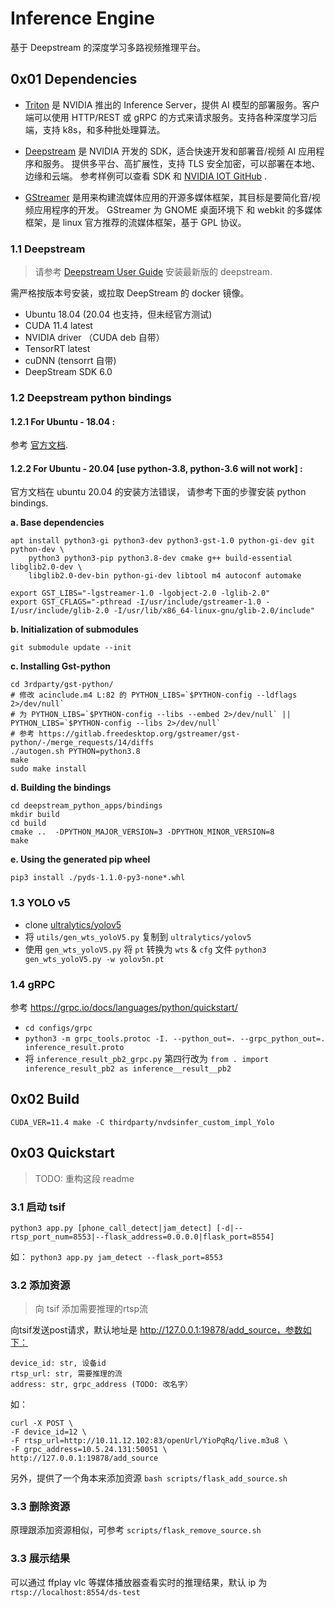 # Inference Engine

基于 Deepstream 的深度学习多路视频推理平台。

## 0x01 Dependencies

* [Triton](https://developer.nvidia.com/nvidia-triton-inference-server) 是 NVIDIA 推出的 Inference Server，提供 AI
  模型的部署服务。客户端可以使用 HTTP/REST 或 gRPC 的方式来请求服务。支持各种深度学习后端，支持 k8s，和多种批处理算法。

* [Deepstream](https://developer.nvidia.com/deepstream-sdk) 是 NVIDIA 开发的 SDK，适合快速开发和部署音/视频 AI 应用程序和服务。 
  提供多平台、高扩展性，支持 TLS 安全加密，可以部署在本地、边缘和云端。 参考样例可以查看 SDK
  和 [NVIDIA IOT GitHub](https://github.com/orgs/NVIDIA-AI-IOT/repositories?q=deepstream) .

* [GStreamer](https://gstreamer.freedesktop.org/) 是用来构建流媒体应用的开源多媒体框架，其目标是要简化音/视频应用程序的开发。 
  GStreamer 为 GNOME 桌面环境下 和 webkit 的多媒体框架，是 linux 官方推荐的流媒体框架，基于 GPL 协议。

### 1.1 Deepstream

> 请参考 [Deepstream User Guide](https://docs.nvidia.com/metropolis/deepstream/dev-guide/text/DS_Quickstart.html)
> 安装最新版的 deepstream.

需严格按版本号安装，或拉取 DeepStream 的 docker 镜像。

* Ubuntu 18.04 (20.04 也支持，但未经官方测试)
* CUDA 11.4 latest
* NVIDIA driver （CUDA deb 自带）
* TensorRT latest
* cuDNN (tensorrt 自带)
* DeepStream SDK 6.0

### 1.2 Deepstream python bindings

#### 1.2.1 For Ubuntu - 18.04 :

参考 [官方文档](https://github.com/NVIDIA-AI-IOT/deepstream_python_apps/tree/master/bindings).

#### 1.2.2 For Ubuntu - 20.04 [use python-3.8, python-3.6 will not work] :

官方文档在 ubuntu 20.04 的安装方法错误， 请参考下面的步骤安装 python bindings.

**a. Base dependencies**

```
apt install python3-gi python3-dev python3-gst-1.0 python-gi-dev git python-dev \
    python3 python3-pip python3.8-dev cmake g++ build-essential libglib2.0-dev \
    libglib2.0-dev-bin python-gi-dev libtool m4 autoconf automake

export GST_LIBS="-lgstreamer-1.0 -lgobject-2.0 -lglib-2.0"
export GST_CFLAGS="-pthread -I/usr/include/gstreamer-1.0 -I/usr/include/glib-2.0 -I/usr/lib/x86_64-linux-gnu/glib-2.0/include"
```

**b. Initialization of submodules**

```
git submodule update --init
```

**c. Installing Gst-python**

```
cd 3rdparty/gst-python/
# 修改 acinclude.m4 L:82 的 PYTHON_LIBS=`$PYTHON-config --ldflags 2>/dev/null`
# 为 PYTHON_LIBS=`$PYTHON-config --libs --embed 2>/dev/null` || PYTHON_LIBS=`$PYTHON-config --libs 2>/dev/null`
# 参考 https://gitlab.freedesktop.org/gstreamer/gst-python/-/merge_requests/14/diffs
./autogen.sh PYTHON=python3.8
make
sudo make install
```

**d. Building the bindings**

```
cd deepstream_python_apps/bindings
mkdir build
cd build
cmake ..  -DPYTHON_MAJOR_VERSION=3 -DPYTHON_MINOR_VERSION=8
make
```

**e. Using the generated pip wheel**

```
pip3 install ./pyds-1.1.0-py3-none*.whl
```

### 1.3 YOLO v5

* clone [ultralytics/yolov5](https://github.com/ultralytics/yolov5)
* 将 `utils/gen_wts_yoloV5.py` 复制到 `ultralytics/yolov5`
* 使用 `gen_wts_yoloV5.py` 将 `pt` 转换为 `wts` & `cfg` 文件 `python3 gen_wts_yoloV5.py -w yolov5n.pt`

### 1.4 gRPC

参考 https://grpc.io/docs/languages/python/quickstart/

* `cd configs/grpc`
* `python3 -m grpc_tools.protoc -I. --python_out=. --grpc_python_out=. inference_result.proto`
* 将 `inference_result_pb2_grpc.py` 第四行改为 `from . import inference_result_pb2 as inference__result__pb2`

## 0x02 Build

`CUDA_VER=11.4 make -C thirdparty/nvdsinfer_custom_impl_Yolo`

## 0x03 Quickstart

> TODO: 重构这段 readme

### 3.1 启动 tsif

`python3 app.py [phone_call_detect|jam_detect] [-d|--rtsp_port_num=8553|--flask_address=0.0.0.0|flask_port=8554]`

如： `python3 app.py jam_detect --flask_port=8553`
  
### 3.2 添加资源

> 向 tsif 添加需要推理的rtsp流

向tsif发送post请求，默认地址是 http://127.0.0.1:19878/add_source，参数如下：

```
device_id: str, 设备id 
rtsp_url: str, 需要推理的流
address: str, grpc_address (TODO: 改名字）
```

如：

```
curl -X POST \
-F device_id=12 \
-F rtsp_url=http://10.11.12.102:83/openUrl/YioPqRq/live.m3u8 \
-F grpc_address=10.5.24.131:50051 \
http://127.0.0.1:19878/add_source
```

另外，提供了一个角本来添加资源 `bash scripts/flask_add_source.sh`

### 3.3 删除资源

原理跟添加资源相似，可参考 `scripts/flask_remove_source.sh`


### 3.3 展示结果

可以通过 ffplay vlc 等媒体播放器查看实时的推理结果，默认 ip 为 `rtsp://localhost:8554/ds-test`

